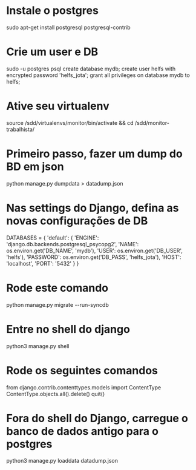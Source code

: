 # Instale o postgres
sudo apt-get install postgresql postgresql-contrib


# Crie um user e DB
sudo -u postgres psql
create database mydb;
create user helfs with encrypted password 'helfs_jota';
grant all privileges on database mydb to helfs;


# Ative seu virtualenv
source /sdd/virtualenvs/monitor/bin/activate && cd /sdd/monitor-trabalhista/ 


# Primeiro passo, fazer um dump do BD em json
python manage.py dumpdata > datadump.json 


# Nas settings do Django, defina as novas configurações de DB
DATABASES = {
    'default': {
        'ENGINE': 'django.db.backends.postgresql_psycopg2',
        'NAME': os.environ.get('DB_NAME', 'mydb'),
        'USER': os.environ.get('DB_USER', 'helfs'),
        'PASSWORD': os.environ.get('DB_PASS', 'helfs_jota'),
        'HOST': 'localhost',
        'PORT': '5432'
    }
}


# Rode este comando
python manage.py migrate --run-syncdb


# Entre no shell do django
python3 manage.py shell 


# Rode os seguintes comandos 
from django.contrib.contenttypes.models import ContentType
ContentType.objects.all().delete()
quit()


# Fora do shell do Django, carregue o banco de dados antigo para o postgres
python3 manage.py loaddata datadump.json
